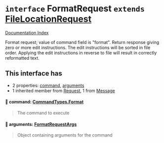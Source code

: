 # `interface` FormatRequest `extends` [FileLocationRequest](../interface.FileLocationRequest/README.md)

[Documentation Index](../README.md)

Format request; value of command field is "format".  Return
response giving zero or more edit instructions.  The edit
instructions will be sorted in file order.  Applying the edit
instructions in reverse to file will result in correctly
reformatted text.

## This interface has

- 2 properties:
[command](#-command-commandtypesformat),
[arguments](#-arguments-formatrequestargs)
- 1 inherited member from [Request](../interface.Request/README.md), 1 from [Message](../interface.Message/README.md)


#### 📄 command: [CommandTypes.Format](../enum.CommandTypes/README.md#format--format)

> The command to execute



#### 📄 arguments: [FormatRequestArgs](../interface.FormatRequestArgs/README.md)

> Object containing arguments for the command



